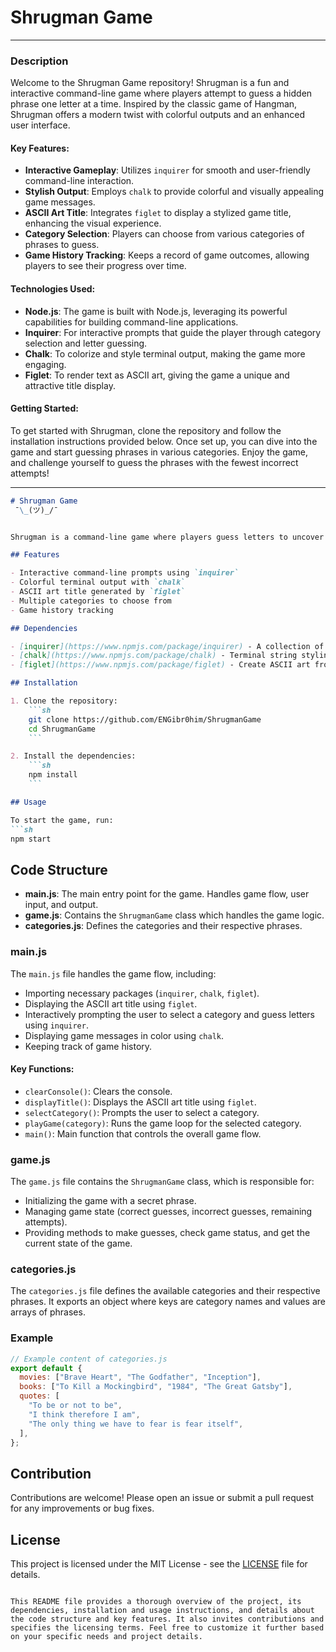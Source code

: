 # Shrugman Game
---
### Description

Welcome to the Shrugman Game repository! Shrugman is a fun and interactive command-line game where players attempt to guess a hidden phrase one letter at a time. Inspired by the classic game of Hangman, Shrugman offers a modern twist with colorful outputs and an enhanced user interface.

#### Key Features:
- **Interactive Gameplay**: Utilizes `inquirer` for smooth and user-friendly command-line interaction.
- **Stylish Output**: Employs `chalk` to provide colorful and visually appealing game messages.
- **ASCII Art Title**: Integrates `figlet` to display a stylized game title, enhancing the visual experience.
- **Category Selection**: Players can choose from various categories of phrases to guess.
- **Game History Tracking**: Keeps a record of game outcomes, allowing players to see their progress over time.

#### Technologies Used:
- **Node.js**: The game is built with Node.js, leveraging its powerful capabilities for building command-line applications.
- **Inquirer**: For interactive prompts that guide the player through category selection and letter guessing.
- **Chalk**: To colorize and style terminal output, making the game more engaging.
- **Figlet**: To render text as ASCII art, giving the game a unique and attractive title display.

#### Getting Started:
To get started with Shrugman, clone the repository and follow the installation instructions provided below. Once set up, you can dive into the game and start guessing phrases in various categories. Enjoy the game, and challenge yourself to guess the phrases with the fewest incorrect attempts!

---



```markdown
# Shrugman Game
 ¯\_(ツ)_/¯


Shrugman is a command-line game where players guess letters to uncover a secret phrase. The game includes interactive prompts, colorful output, and an ASCII art title.

## Features

- Interactive command-line prompts using `inquirer`
- Colorful terminal output with `chalk`
- ASCII art title generated by `figlet`
- Multiple categories to choose from
- Game history tracking

## Dependencies

- [inquirer](https://www.npmjs.com/package/inquirer) - A collection of common interactive command line user interfaces.
- [chalk](https://www.npmjs.com/package/chalk) - Terminal string styling done right.
- [figlet](https://www.npmjs.com/package/figlet) - Create ASCII art from text.

## Installation

1. Clone the repository:
    ```sh
    git clone https://github.com/ENGibr0him/ShrugmanGame
    cd ShrugmanGame
    ```

2. Install the dependencies:
    ```sh
    npm install
    ```

## Usage

To start the game, run:
```sh
npm start
```

## Code Structure

- **main.js**: The main entry point for the game. Handles game flow, user input, and output.
- **game.js**: Contains the `ShrugmanGame` class which handles the game logic.
- **categories.js**: Defines the categories and their respective phrases.

### main.js

The `main.js` file handles the game flow, including:

- Importing necessary packages (`inquirer`, `chalk`, `figlet`).
- Displaying the ASCII art title using `figlet`.
- Interactively prompting the user to select a category and guess letters using `inquirer`.
- Displaying game messages in color using `chalk`.
- Keeping track of game history.

#### Key Functions:

- `clearConsole()`: Clears the console.
- `displayTitle()`: Displays the ASCII art title using `figlet`.
- `selectCategory()`: Prompts the user to select a category.
- `playGame(category)`: Runs the game loop for the selected category.
- `main()`: Main function that controls the overall game flow.

### game.js

The `game.js` file contains the `ShrugmanGame` class, which is responsible for:

- Initializing the game with a secret phrase.
- Managing game state (correct guesses, incorrect guesses, remaining attempts).
- Providing methods to make guesses, check game status, and get the current state of the game.

### categories.js

The `categories.js` file defines the available categories and their respective phrases. It exports an object where keys are category names and values are arrays of phrases.

### Example

```js
// Example content of categories.js
export default {
  movies: ["Brave Heart", "The Godfather", "Inception"],
  books: ["To Kill a Mockingbird", "1984", "The Great Gatsby"],
  quotes: [
    "To be or not to be",
    "I think therefore I am",
    "The only thing we have to fear is fear itself",
  ],
};
```

## Contribution

Contributions are welcome! Please open an issue or submit a pull request for any improvements or bug fixes.

## License

This project is licensed under the MIT License - see the [LICENSE](LICENSE) file for details.
```

This README file provides a thorough overview of the project, its dependencies, installation and usage instructions, and details about the code structure and key features. It also invites contributions and specifies the licensing terms. Feel free to customize it further based on your specific needs and project details.
